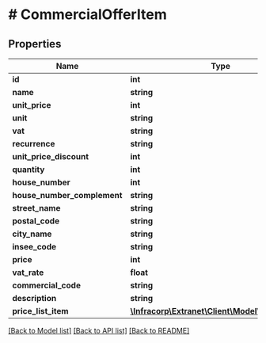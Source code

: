 # # CommercialOfferItem

## Properties

Name | Type | Description | Notes
------------ | ------------- | ------------- | -------------
**id** | **int** |  | [optional]
**name** | **string** |  | [optional]
**unit_price** | **int** |  | [optional]
**unit** | **string** |  | [optional]
**vat** | **string** |  | [optional]
**recurrence** | **string** |  | [optional]
**unit_price_discount** | **int** |  | [optional]
**quantity** | **int** |  | [optional]
**house_number** | **int** |  | [optional]
**house_number_complement** | **string** |  | [optional]
**street_name** | **string** |  | [optional]
**postal_code** | **string** |  | [optional]
**city_name** | **string** |  | [optional]
**insee_code** | **string** |  | [optional]
**price** | **int** |  | [optional]
**vat_rate** | **float** |  | [optional]
**commercial_code** | **string** |  | [optional]
**description** | **string** |  | [optional]
**price_list_item** | [**\Infracorp\Extranet\Client\Model\PriceListItem**](PriceListItem.md) |  | [optional]

[[Back to Model list]](../../README.md#models) [[Back to API list]](../../README.md#endpoints) [[Back to README]](../../README.md)
